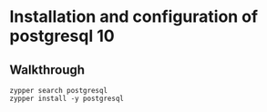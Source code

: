 # Installation and configuration of postgresql 10 

## Walkthrough 

```
zypper search postgresql 
zypper install -y postgresql 


```
